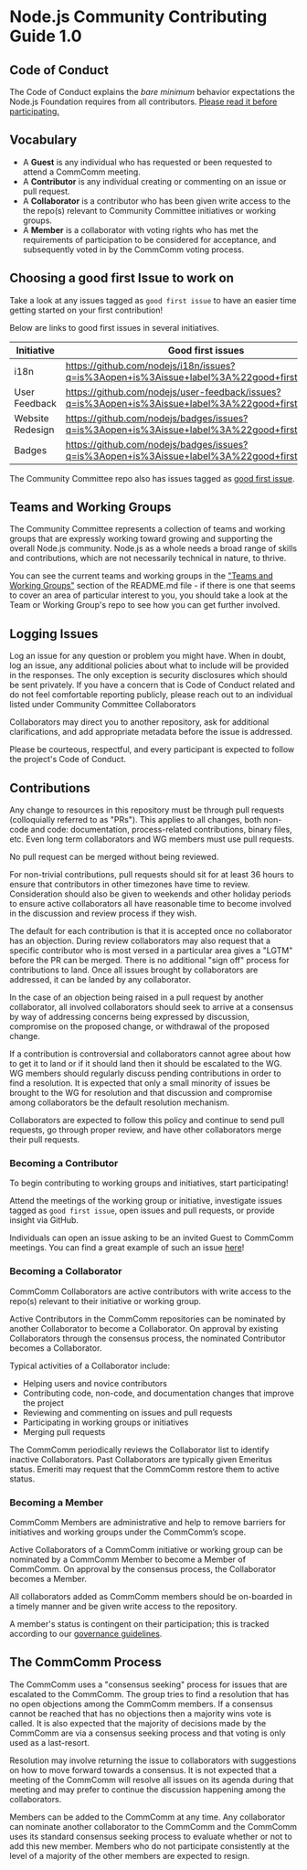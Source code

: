 # Node.js Community Contributing Guide 1.0

## Code of Conduct

The Code of Conduct explains the *bare minimum* behavior
expectations the Node.js Foundation requires from all contributors.
[Please read it before participating.](https://github.com/nodejs/TSC/blob/master/CODE_OF_CONDUCT.md)

## Vocabulary

* A **Guest** is any individual who has requested or been requested to attend a CommComm
meeting.
* A **Contributor** is any individual creating or commenting on an issue or pull request.
* A **Collaborator** is a contributor who has been given write access to the the repo(s)
relevant to Community Committee initiatives or working groups.
* A **Member** is a collaborator with voting rights who has met the requirements of
participation to be considered for acceptance, and subsequently voted in by the CommComm
voting process.

## Choosing a good first Issue to work on

Take a look at any issues tagged as `good first issue` to have an easier time getting started on your first contribution!

Below are links to good first issues in several initiatives.

| Initiative         | Good first issues                                                |
|--------------------|------------------------------------------------------------------|
| i18n               | https://github.com/nodejs/i18n/issues?q=is%3Aopen+is%3Aissue+label%3A%22good+first+issue%22  |
| User Feedback      | https://github.com/nodejs/user-feedback/issues?q=is%3Aopen+is%3Aissue+label%3A%22good+first+issue%22 |
| Website Redesign   | https://github.com/nodejs/badges/issues?q=is%3Aopen+is%3Aissue+label%3A%22good+first+issue%22 |
| Badges             | https://github.com/nodejs/badges/issues?q=is%3Aopen+is%3Aissue+label%3A%22good+first+issue%22 |

The Community Committee repo also has issues tagged as [good first issue](https://github.com/nodejs/community-committee/issues?q=is%3Aopen+is%3Aissue+label%3A%22good+first+issue%22).


## Teams and Working Groups
The Community Committee represents a collection of teams and working groups that are expressly working toward growing and supporting the overall Node.js community. Node.js as a whole needs a broad range of skills and contributions, which are not necessarily technical in nature, to thrive.

You can see the current teams and working groups in the ["Teams and Working Groups"](https://github.com/nodejs/community-committee#current-teams-and-working-groups) section of the README.md file - if there is one that seems to cover an area of particular interest to you, you should take a look at the Team or Working Group's repo to see how you can get further involved.

## Logging Issues

Log an issue for any question or problem you might have. When in doubt, log an issue,
any additional policies about what to include will be provided in the responses. The only
exception is security disclosures which should be sent privately. If you have a concern that is Code
of Conduct related and do not feel comfortable reporting publicly, please reach out to an individual listed under Community Committee Collaborators

Collaborators may direct you to another repository, ask for additional clarifications, and
add appropriate metadata before the issue is addressed.

Please be courteous, respectful, and every participant is expected to follow the
project's Code of Conduct.

## Contributions

Any change to resources in this repository must be through pull requests (colloquially referred to as "PRs"). This applies to all changes, both non-code and code: documentation, process-related contributions, binary files, etc. Even long term collaborators and WG members must use pull requests.

No pull request can be merged without being reviewed.

For non-trivial contributions, pull requests should sit for at least 36 hours to ensure that contributors in other timezones have time to review. Consideration should also be given to weekends and other holiday periods to ensure active collaborators all have reasonable time to become involved in the discussion and review process if they wish.

The default for each contribution is that it is accepted once no collaborator has an objection. During review collaborators may also request that a specific contributor who is most versed in a particular area gives a "LGTM" before the PR can be merged. There is no additional "sign off" process for contributions to land. Once all issues brought by collaborators are addressed, it can be landed by any collaborator.

In the case of an objection being raised in a pull request by another collaborator, all involved collaborators should seek to arrive at a consensus by way of addressing concerns being expressed by discussion, compromise on the proposed change, or withdrawal of the proposed change.

If a contribution is controversial and collaborators cannot agree about how to get it to land or if it should land then it should be escalated to the WG. WG members should regularly discuss pending contributions in order to find a resolution. It is expected that only a small minority of issues be brought to the WG for resolution and that discussion and compromise among collaborators be the default resolution mechanism.

Collaborators are expected to follow this policy and continue to send pull requests, go through proper review, and have other collaborators merge their pull requests.

### Becoming a Contributor

To begin contributing to working groups and initiatives, start participating!

Attend the meetings of the working group or initiative, investigate issues tagged
as `good first issue`, open issues and pull requests, or provide insight via GitHub.

Individuals can open an issue asking to be an invited Guest to CommComm meetings.
You can find a great example of such an issue [here](https://github.com/nodejs/community-committee/issues/142)!

### Becoming a Collaborator

CommComm Collaborators are active contributors with write access to the repo(s)
relevant to their initiative or working group.

Active Contributors in the CommComm repositories can be nominated by another Collaborator
to become a Collaborator. On approval by existing Collaborators through the consensus
process, the nominated Contributor becomes a Collaborator.

Typical activities of a Collaborator include:

* Helping users and novice contributors
* Contributing code, non-code, and documentation changes that improve the project
* Reviewing and commenting on issues and pull requests
* Participating in working groups or initiatives
* Merging pull requests

The CommComm periodically reviews the Collaborator list to identify inactive Collaborators.
Past Collaborators are typically given Emeritus status. Emeriti may request that
the CommComm restore them to active status.

### Becoming a Member

CommComm Members are administrative and help to remove barriers for initiatives
and working groups under the CommComm’s scope.

Active Collaborators of a CommComm initiative or working group can be nominated by
a CommComm Member to become a Member of CommComm. On approval by the consensus process,
the Collaborator becomes a Member.

All collaborators added as CommComm members should be on-boarded in a timely manner
and be given write access to the repository.

A member's status is contingent on their participation; this is tracked according
to our [governance guidelines](https://github.com/nodejs/community-committee/blob/master/GOVERNANCE.md#section-4-establishment-of-the-community-committee).

## The CommComm Process

The CommComm uses a "consensus seeking" process for issues that are escalated to the CommComm.
The group tries to find a resolution that has no open objections among the CommComm members.
If a consensus cannot be reached that has no objections then a majority wins vote
is called. It is also expected that the majority of decisions made by the CommComm are via
a consensus seeking process and that voting is only used as a last-resort.

Resolution may involve returning the issue to collaborators with suggestions on how to
move forward towards a consensus. It is not expected that a meeting of the CommComm
will resolve all issues on its agenda during that meeting and may prefer to continue
the discussion happening among the collaborators.

Members can be added to the CommComm at any time. Any collaborator can nominate another collaborator
to the CommComm and the CommComm uses its standard consensus seeking process to evaluate whether or
not to add this new member. Members who do not participate consistently at the level of
a majority of the other members are expected to resign.
